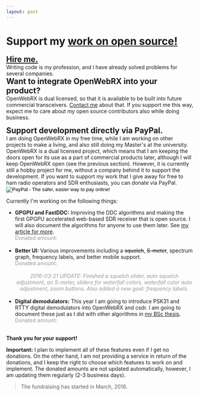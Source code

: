 ```yaml
---
layout: post
---
```


<h1>Support my <a href="/projects">work on open source!</a></h1>

<h2 style="margin: 0;"><a href="" class="sdrhu-m-dev">Hire me.</a></h2>Writing code is my profession, and I have already solved problems for several companies.

<h2 style="margin: 0;">Want to integrate OpenWebRX into your product?</h2>OpenWebRX is dual licensed, so that it is available to be built into future commercial transceivers. <a href="" class="sdrhu-m-dev">Contact me</a> about that. If you support me this way, expect me to care about my open source contributors also while doing business.

<a name="paypal"></a>
<h2 style="margin: 0;">Support development directly via PayPal.</h2>I am doing OpenWebRX in my free time, while I am working on other projects to make a living, and also still doing my Master's at the university. OpenWebRX is a dual licensed project, which means that I am keeping the doors open for its use as a part of commercial products later, although I will keep OpenWebRX open (see the previous section). However, it is currently still a hobby project for me, without a company behind it to support the development. If you want to support my work that I give away for free to ham radio operators and SDR enthusiasts, you can donate via PayPal.

<form action="https://www.paypal.com/cgi-bin/webscr" method="post" target="_top" id="paypalform">
<input type="hidden" name="cmd" value="_s-xclick">
<input type="hidden" name="hosted_button_id" value="4T7XAD3GE4Z62">
<input id="paypal_purpose" type="hidden" name="item_name" value="Support Andras Retzler to develop more open source">
<input type="image" src="https://www.paypalobjects.com/en_US/i/btn/btn_donateCC_LG.gif" border="0" name="submit" alt="PayPal - The safer, easier way to pay online!">
<img alt="" border="0" src="https://www.paypalobjects.com/en_US/i/scr/pixel.gif" width="1" height="1">
</form>

Currently I'm working on the following things:

<ul>

<li><strong>GPGPU and FastDDC:</strong> Improving the DDC algorithms and making the first GPGPU accelerated web-based SDR receiver that is open source. I will also document the algorithms for anyone to use them later. See <a href="2016/03/13/recent-work.html">my article for more</a>.
<br /><span style="color: #999;">Donated amount: </span>
<a href="#to_paypal" class="bitcoinbar" data-address="gpgpu" data-goal="5000" data-formid="paypalform" data-purpose="Support GPGPU development for OpenWebRX"></a>
<br /><br /></li>


<li><strong>Better UI:</strong> Various improvements including a <s>squelch</s>, <s>S-meter</s>, spectrum graph, frequency labels, and better mobile support.
<br /><span style="color: #999;">Donated amount: </span>
<a href="#to_paypal" class="bitcoinbar" data-address="ui" data-goal="2500" data-formid="paypalform" data-purpose="Support UI development for OpenWebRX"></a>
<br /><br /><center><span style="text-align: center; color: #999; font-style: italic;">2016-03-21 UPDATE: Finished a squelch slider, auto squelch adjustment, an S-meter, sliders for waterfall colors, waterfall color auto adjustment, zoom buttons. Also added a new goal: frequency labels.</span></center><br /></li>


<li><strong>Digital demodulators:</strong> This year I am going to introduce PSK31 and RTTY digital demodulators into OpenWebRX and csdr. I am going to document these just as I did with other algorithms in <a href="http://openwebrx.org/bsc-thesis.pdf">my BSc thesis</a>.
<br /><span style="color: #999;">Donated amount: </span>
<a href="#to_paypal" class="bitcoinbar" data-address="digital" data-goal="2500" data-formid="paypalform" data-purpose="Support digital demodulator development for OpenWebRX"></a>
<br /><br /></li>

</ul>

**Thank you for your support!** 

**Important:** I plan to implement all of these features even if I get no donations. On the other hand, I am not providing a service in return of the donations, and I keep the right to choose which features to work on and implement. The donated amounts are not updated automatically, however, I am updating them regularly (2-3 business days). 

> The fundraising has started in March, 2016.
